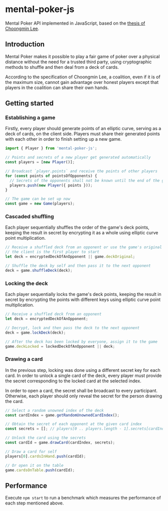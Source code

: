 # mental-poker-js

Mental Poker API implemented in JavaScript, based on the
[thesis of Choongmin Lee](http://www.clee.kr/thesis.pdf).

## Introduction

Mental Poker makes it possible to play a fair game of poker over a physical
distance without the need for a trusted third party, using cryptographic
methods to shuffle and then deal from a deck of cards.

According to the specification of Choongmin Lee, a coalition, even if it is of
the maximum size, cannot gain advantage over honest players except that players
in the coalition can share their own hands.

## Getting started

### Establishing a game

Firstly, every player should generate points of an elliptic curve, serving as a
deck of cards, on the client side. Players must share their generated points
with each other in order to finish setting up a new game.

```js
import { Player } from 'mental-poker-js';

// Points and secrets of a new player get generated automatically
const players = [new Player()];

// Broadcast `player.points` and receive the points of other players
for (const points of pointsOfOpponents) {
  // Secrets of the opponents shall not be known until the end of the game
  players.push(new Player({ points }));
}

// The game can be set up now
const game = new Game(players);
```

### Cascaded shuffling

Each player sequentially shuffles the order of the game's deck points, keeping
the result in secret by encrypting it as a whole using elliptic curve point
multiplication.

```js
// Receive a shuffled deck from an opponent or use the game's original deck if
// the client is the first player to start
let deck = encryptedDeckOfAnOpponent || game.deckOriginal;

// Shuffle the deck by self and then pass it to the next opponent
deck = game.shuffleDeck(deck);
```

### Locking the deck

Each player sequentially locks the game's deck points, keeping the result in
secret by encrypting the points with different keys using elliptic curve point
multiplication.

```js
// Receive a shuffled deck from an opponent
let deck = encryptedDeckOfAnOpponent;

// Decrypt, lock and then pass the deck to the next opponent
deck = game.lockDeck(deck);

// After the deck has been locked by everyone, assign it to the game
game.deckLocked = lockedDeckOfAnOpponent || deck;
```

### Drawing a card

In the previous step, locking was done using a different secret key for each
card. In order to unlock a single card of the deck, every player must provide
the secret corresponding to the locked card at the selected index.

In order to open a card, the secret shall be broadcast to every participant.
Otherwise, each player should only reveal the secret for the person drawing the
card.

```js
// Select a random unowned index of the deck
const cardIndex = game.getRandomUnownedCardIndex();

// Obtain the secret of each opponent at the given card index
const secrets = []; // players[0 .. players.length - 1].secrets[cardIndex]

// Unlock the card using the secrets
const cardId = game.drawCard(cardIndex, secrets);

// Draw a card for self
players[0].cardsInHand.push(cardId);

// Or open it on the table
game.cardsOnTable.push(cardId);
```

## Performance

Execute `npm start` to run a benchmark which measures the performance of each
step mentioned above.
